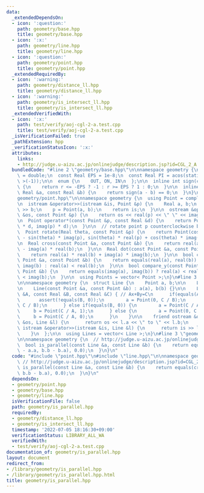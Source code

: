 ```yaml
---
data:
  _extendedDependsOn:
  - icon: ':question:'
    path: geometry/base.hpp
    title: geometry/base.hpp
  - icon: ':x:'
    path: geometry/line.hpp
    title: geometry/line.hpp
  - icon: ':question:'
    path: geometry/point.hpp
    title: geometry/point.hpp
  _extendedRequiredBy:
  - icon: ':warning:'
    path: geometry/distance_ll.hpp
    title: geometry/distance_ll.hpp
  - icon: ':warning:'
    path: geometry/is_intersect_ll.hpp
    title: geometry/is_intersect_ll.hpp
  _extendedVerifiedWith:
  - icon: ':x:'
    path: test/verify/aoj-cgl-2-a.test.cpp
    title: test/verify/aoj-cgl-2-a.test.cpp
  _isVerificationFailed: true
  _pathExtension: hpp
  _verificationStatusIcon: ':x:'
  attributes:
    links:
    - http://judge.u-aizu.ac.jp/onlinejudge/description.jsp?id=CGL_2_A
  bundledCode: "#line 2 \"geometry/base.hpp\"\n\nnamespace geometry {\n  using Real\
    \ = double;\n  const Real EPS = 1e-8;\n  const Real PI = acos(static_cast< Real\
    \ >(-1));\n\n  enum {\n    OUT, ON, IN\n  };\n\n  inline int sign(const Real &r)\
    \ {\n    return r <= -EPS ? -1 : r >= EPS ? 1 : 0;\n  }\n\n  inline bool equals(const\
    \ Real &a, const Real &b) {\n    return sign(a - b) == 0;\n  }\n}\n#line 3 \"\
    geometry/point.hpp\"\n\nnamespace geometry {\n  using Point = complex< Real >;\n\
    \n  istream &operator>>(istream &is, Point &p) {\n    Real a, b;\n    is >> a\
    \ >> b;\n    p = Point(a, b);\n    return is;\n  }\n\n  ostream &operator<<(ostream\
    \ &os, const Point &p) {\n    return os << real(p) << \" \" << imag(p);\n  }\n\
    \n  Point operator*(const Point &p, const Real &d) {\n    return Point(real(p)\
    \ * d, imag(p) * d);\n  }\n\n  // rotate point p counterclockwise by theta rad\n\
    \  Point rotate(Real theta, const Point &p) {\n    return Point(cos(theta) * real(p)\
    \ - sin(theta) * imag(p), sin(theta) * real(p) + cos(theta) * imag(p));\n  }\n\
    \n  Real cross(const Point &a, const Point &b) {\n    return real(a) * imag(b)\
    \ - imag(a) * real(b);\n  }\n\n  Real dot(const Point &a, const Point &b) {\n\
    \    return real(a) * real(b) + imag(a) * imag(b);\n  }\n\n  bool compare_x(const\
    \ Point &a, const Point &b) {\n    return equals(real(a), real(b)) ? imag(a) <\
    \ imag(b) : real(a) < real(b);\n  }\n\n  bool compare_y(const Point &a, const\
    \ Point &b) {\n    return equals(imag(a), imag(b)) ? real(a) < real(b) : imag(a)\
    \ < imag(b);\n  }\n\n  using Points = vector< Point >;\n}\n#line 3 \"geometry/line.hpp\"\
    \n\nnamespace geometry {\n  struct Line {\n    Point a, b;\n\n    Line() = default;\n\
    \n    Line(const Point &a, const Point &b) : a(a), b(b) {}\n\n    Line(const Real\
    \ &A, const Real &B, const Real &C) { // Ax+By=C\n      if(equals(A, 0)) {\n \
    \       assert(!equals(B, 0));\n        a = Point(0, C / B);\n        b = Point(1,\
    \ C / B);\n      } else if(equals(B, 0)) {\n        a = Point(C / A, 0);\n   \
    \     b = Point(C / A, 1);\n      } else {\n        a = Point(0, C / B);\n   \
    \     b = Point(C / A, 0);\n      }\n    }\n\n    friend ostream &operator<<(ostream\
    \ &os, Line &l) {\n      return os << l.a << \" to \" << l.b;\n    }\n\n    friend\
    \ istream &operator>>(istream &is, Line &l) {\n      return is >> l.a >> l.b;\n\
    \    }\n  };\n\n  using Lines = vector< Line >;\n}\n#line 3 \"geometry/is_parallel.hpp\"\
    \n\nnamespace geometry {\n  // http://judge.u-aizu.ac.jp/onlinejudge/description.jsp?id=CGL_2_A\n\
    \  bool is_parallel(const Line &a, const Line &b) {\n    return equals(cross(a.b\
    \ - a.a, b.b - b.a), 0.0);\n  }\n}\n"
  code: "#include \"point.hpp\"\n#include \"line.hpp\"\n\nnamespace geometry {\n \
    \ // http://judge.u-aizu.ac.jp/onlinejudge/description.jsp?id=CGL_2_A\n  bool\
    \ is_parallel(const Line &a, const Line &b) {\n    return equals(cross(a.b - a.a,\
    \ b.b - b.a), 0.0);\n  }\n}\n"
  dependsOn:
  - geometry/point.hpp
  - geometry/base.hpp
  - geometry/line.hpp
  isVerificationFile: false
  path: geometry/is_parallel.hpp
  requiredBy:
  - geometry/distance_ll.hpp
  - geometry/is_intersect_ll.hpp
  timestamp: '2022-07-05 18:16:30+09:00'
  verificationStatus: LIBRARY_ALL_WA
  verifiedWith:
  - test/verify/aoj-cgl-2-a.test.cpp
documentation_of: geometry/is_parallel.hpp
layout: document
redirect_from:
- /library/geometry/is_parallel.hpp
- /library/geometry/is_parallel.hpp.html
title: geometry/is_parallel.hpp
---
```

